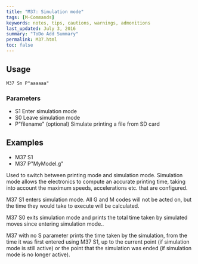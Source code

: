 ```yaml
---
title: "M37: Simulation mode" 
tags: [M-Commands]
keywords: notes, tips, cautions, warnings, admonitions
last_updated: July 3, 2016
summary: "ToDo Add Summary"
permalink: M37.html
toc: false
---
```



## Usage ##
```
M37 Sn P"aaaaaa"
```


### Parameters ###

+ S1 Enter simulation mode
+ S0 Leave simulation mode
+ P"filename" (optional) Simulate printing a file from SD card

## Examples ##

+ M37 S1
+ M37 P"MyModel.g"

Used to switch between printing mode and simulation mode. Simulation mode allows the electronics to compute an accurate printing time, taking into account the maximum speeds, accelerations etc. that are configured.

M37 S1 enters simulation mode. All G and M codes will not be acted on, but the time they would take to execute will be calculated.

M37 S0 exits simulation mode and prints the total time taken by simulated moves since entering simulation mode..

M37 with no S parameter prints the time taken by the simulation, from the time it was first entered using M37 S1, up to the current point (if simulation mode is still active) or the point that the simulation was ended (if simulation mode is no longer active).
